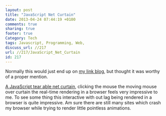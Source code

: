 ```yaml
---
layout: post
title: "JavaScript Net Curtain"
date: 2013-04-24 07:44:19 +0100 
comments: true
sharing: true
footer: true
Category: Tech
tags: Javascript, Programming, Web,
discuss_url: //217
url: //217/JavaScript_Net_Curtain
id: 217
---
```

Normally this would just end up on [my link blog][], but thought it was worthy of a proper mention.

[A JavaScript tear able net curtain][JScurtain], clicking the mouse the moving mouse over curtain the real-time rendering in a browser feels very impressive to me. To see some thing this interactive with out lag being rendered in a browser is quite impressive. Am sure there are still many sites which crash my browser while trying to render little pointless animations.

[my link blog]: http://amaras-tech.co.uk/u
[JScurtain]: http://amaras-tech.co.uk/u/5m

